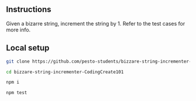 ## Instructions

Given a bizarre string, increment the string by 1. Refer to the test cases for more info.

## Local setup

```sh
git clone https://github.com/pesto-students/bizzare-string-incrementer-CodingCreate101.git

cd bizzare-string-incrementer-CodingCreate101

npm i

npm test
```

